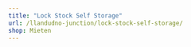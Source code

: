 ```yaml
---
title: "Lock Stock Self Storage"
url: /llandudno-junction/lock-stock-self-storage/
shop: Mieten
---
```

